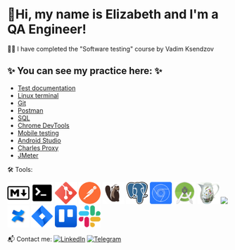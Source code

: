 # 🖖Hi, my name is Elizabeth and I'm a QA Engineer!

👩‍💻 I have completed the "Software testing" course by Vadim Ksendzov

## ✨ You can see my practice here: ✨

+ [Test documentation](https://github.com/Lizzzy15/Tools/blob/main/Test%20Artifacts/Test_documentation.md)
+ [Linux terminal](https://github.com/Lizzzy15/Tools/blob/main/Git%2C%20GitHub%2C%20Git%20Bash/Volkotrubova_HW_1_Terminal(GitBash).txt)
+ [Git](https://github.com/Lizzzy15/QA_Vadim_Ksendzov_course/blob/main/HW_2_Github_part_1/Volkotrubova_HW_2_Github.md)
+ [Postman](https://github.com/Lizzzy15/Tools/tree/main/Postman)
+ [SQL](https://github.com/Lizzzy15/Tools/tree/main/SQL)
+ [Chrome DevTools](https://github.com/Lizzzy15/Tools/tree/main/DevTools)
+ [Mobile testing](https://github.com/Lizzzy15/Tools/blob/main/Test%20Artifacts/Mobile_Testing.md)
+ [Android Studio](https://github.com/Lizzzy15/Tools/tree/main/Android%20Studio)
+ [Charles Proxy](https://github.com/Lizzzy15/Tools/tree/main/Charles)
+ [JMeter](https://github.com/Lizzzy15/Tools/tree/main/JMetr)

🛠 Tools:

<img src="https://github.com/Trittton/Trittton/blob/main/Assets/md_icon.png?raw=true" width="50px"> <img src="https://github.com/Trittton/Trittton/blob/main/Assets/terminal_icon.png?raw=true" width="50px"> <img src="https://github.com/Trittton/Trittton/blob/main/Assets/git_icon.png?raw=true" width="50px"> <img src="https://github.com/Trittton/Trittton/blob/main/Assets/postman_icon%2022.35.53.png?raw=true" width="50px"> <img src="https://github.com/Trittton/Trittton/blob/main/Assets/Dbeaver_logo.png?raw=true" width="50px"> <img src="https://github.com/Trittton/Trittton/blob/main/Assets/postgresql_icon.png?raw=true" width="50px"> <img src="https://github.com/Trittton/Trittton/blob/main/Assets/DevTools_icon.png?raw=true" width="50px"> <img src="https://github.com/Trittton/Trittton/blob/main/Assets/Android_SDK_icon.png?raw=true" width="50px"> <img src="https://github.com/Trittton/Trittton/blob/main/Assets/Charles_icon.png?raw=true" width="50px"> <img src="https://jmeter.apache.org/images/jmeter_square.svg" width="50px"> <img src="https://github.com/Trittton/Trittton/blob/main/Assets/atlassian-confluence.png?raw=true" width="50px"> <img src="https://github.com/Trittton/Trittton/blob/main/Assets/atlassian_jira_logo_icon_170511.png?raw=true" width="50px"> <img src="https://github.com/Trittton/Trittton/blob/main/Assets/trello.png?raw=true" width="50px"> <img src="https://github.com/Trittton/Trittton/blob/main/Assets/Slack_icon.png?raw=true" width="50px">

📬 Сontact me:
[![LinkedIn](https://img.shields.io/badge/-LinkedIn-ffffff??style=flat&logo=LinkedIn&logoColor=2964be)](https://www.linkedin.com/in/elizabeth-volkotrubova/)
[![Telegram](https://img.shields.io/badge/-Telegram-ffffff?style=flat&logo=Telegram)](https://t.me/kotik_blues)


